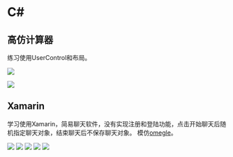 # C#

## 高仿计算器

练习使用UserControl和布局。

![](https://github.com/Evan1995/HomeworkCode/raw/master/C%23/pic/1.PNG)

![](https://github.com/Evan1995/HomeworkCode/raw/master/C%23/pic/2.PNG)

## Xamarin

学习使用Xamarin，简易聊天软件，没有实现注册和登陆功能，点击开始聊天后随机指定聊天对象，结束聊天后不保存聊天对象。
模仿[omegle](http://www.omegle.com/)。

![](https://github.com/Evan1995/HomeworkCode/raw/master/C%23/pic/3.png)
![](https://github.com/Evan1995/HomeworkCode/raw/master/C%23/pic/4.png)
![](https://github.com/Evan1995/HomeworkCode/raw/master/C%23/pic/5.png)
![](https://github.com/Evan1995/HomeworkCode/raw/master/C%23/pic/6.png)
![](https://github.com/Evan1995/HomeworkCode/raw/master/C%23/pic/7.png)
